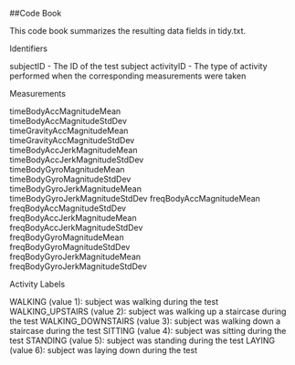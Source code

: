 ##Code Book

This code book summarizes the resulting data fields in tidy.txt.

Identifiers

subjectID - The ID of the test subject
activityID - The type of activity performed when the corresponding measurements were taken

Measurements

timeBodyAccMagnitudeMean      
timeBodyAccMagnitudeStdDev    
timeGravityAccMagnitudeMean     
timeGravityAccMagnitudeStdDev  
timeBodyAccJerkMagnitudeMean   
timeBodyAccJerkMagnitudeStdDev  
timeBodyGyroMagnitudeMean    
timeBodyGyroMagnitudeStdDev     
timeBodyGyroJerkMagnitudeMean   
timeBodyGyroJerkMagnitudeStdDev
freqBodyAccMagnitudeMean        
freqBodyAccMagnitudeStdDev      
freqBodyAccJerkMagnitudeMean   
freqBodyAccJerkMagnitudeStdDev  
freqBodyGyroMagnitudeMean       
freqBodyGyroMagnitudeStdDev    
freqBodyGyroJerkMagnitudeMean  
freqBodyGyroJerkMagnitudeStdDev

Activity Labels

WALKING (value 1): subject was walking during the test
WALKING_UPSTAIRS (value 2): subject was walking up a staircase during the test
WALKING_DOWNSTAIRS (value 3): subject was walking down a staircase during the test
SITTING (value 4): subject was sitting during the test
STANDING (value 5): subject was standing during the test
LAYING (value 6): subject was laying down during the test
